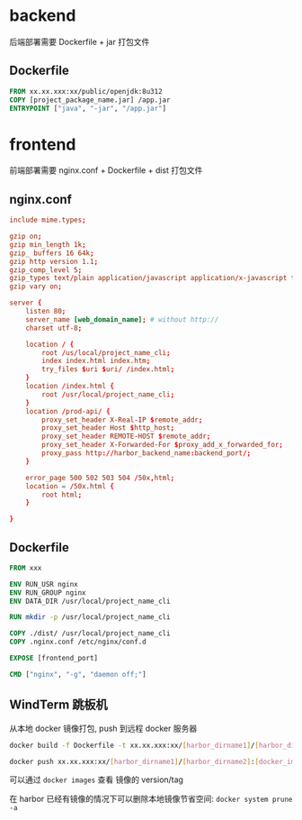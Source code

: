 # backend

后端部署需要 Dockerfile + jar 打包文件

## Dockerfile

```dockerfile
FROM xx.xx.xxx:xx/public/openjdk:8u312
COPY [project_package_name.jar] /app.jar
ENTRYPOINT ["java", "-jar", "/app.jar"]
```

# frontend

前端部署需要 nginx.conf + Dockerfile + dist 打包文件

## nginx.conf

```conf
include mime.types;

gzip on;
gzip min_length 1k;
gzip_ buffers 16 64k;
gzip http version 1.1;
gzip_comp_level 5;
gzip_types text/plain application/javascript application/x-javascript text/css application/xml txt/javascript application/x-httpd-php image/jpeg image/gif image/png;
gzip vary on;

server {
    listen 80;
    server_name [web_domain_name]; # without http://
    charset utf-8;

    location / {
        root /us/local/project_name_cli;
        index index.html index.htm;
        try_files $uri $uri/ /index.html;
    }
    location /index.html {
        root /usr/local/project_name_cli;
    }
    location /prod-api/ {
        proxy_set_header X-Real-IP $remote_addr;
        proxy_set_header Host $http_host;
        proxy_set_header REMOTE-HOST $remote_addr;
        proxy_set_header X-Forwarded-For $proxy_add_x_forwarded_for;
        proxy_pass http://harbor_backend_name:backend_port/;
    }

    error_page 500 502 503 504 /50x,html;
    location = /50x.html {
        root html;
    }

}
```

## Dockerfile

```dockerfile
FROM xxx

ENV RUN_USR nginx
ENV RUN_GROUP nginx
ENV DATA_DIR /usr/local/project_name_cli

RUN mkdir -p /usr/local/project_name_cli

COPY ./dist/ /usr/local/project_name_cli
COPY .nginx.conf /etc/nginx/conf.d

EXPOSE [frontend_port]

CMD ["nginx", "-g", "daemon off;"]
```

## WindTerm 跳板机

从本地 docker 镜像打包, push 到远程 docker 服务器

```bash
docker build -f Dockerfile -t xx.xx.xxx:xx/[harbor_dirname1]/[harbor_dirname2]:[docker_image_version/tag]

docker push xx.xx.xxx:xx/[harbor_dirname1]/[harbor_dirname2]:[docker_image_version/tag]
```

可以通过 `docker images` 查看 镜像的 version/tag

在 harbor 已经有镜像的情况下可以删除本地镜像节省空间: `docker system prune -a`
